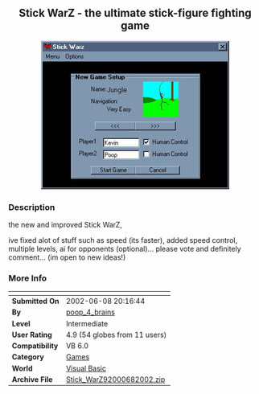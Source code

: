 ﻿<div align="center">

## Stick WarZ \- the ultimate stick\-figure fighting game

<img src="PIC2002682023514283.jpg">
</div>

### Description

the new and improved Stick WarZ,

ive fixed alot of stuff such as speed (its faster), added speed control, multiple levels, ai for opponents (optional)... please vote and definitely comment... (im open to new ideas!)
 
### More Info
 


<span>             |<span>
---                |---
**Submitted On**   |2002-06-08 20:16:44
**By**             |[poop\_4\_brains](https://github.com/Planet-Source-Code/PSCIndex/blob/master/ByAuthor/poop-4-brains.md)
**Level**          |Intermediate
**User Rating**    |4.9 (54 globes from 11 users)
**Compatibility**  |VB 6\.0
**Category**       |[Games](https://github.com/Planet-Source-Code/PSCIndex/blob/master/ByCategory/games__1-38.md)
**World**          |[Visual Basic](https://github.com/Planet-Source-Code/PSCIndex/blob/master/ByWorld/visual-basic.md)
**Archive File**   |[Stick\_WarZ92000682002\.zip](https://github.com/Planet-Source-Code/poop-4-brains-stick-warz-the-ultimate-stick-figure-fighting-game__1-35638/archive/master.zip)








